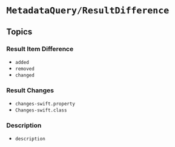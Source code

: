 # ``MetadataQuery/ResultDifference``

## Topics

### Result Item Difference

- ``added``
- ``removed``
- ``changed``

### Result Changes

- ``changes-swift.property``
- ``Changes-swift.class``

### Description

- ``description``
